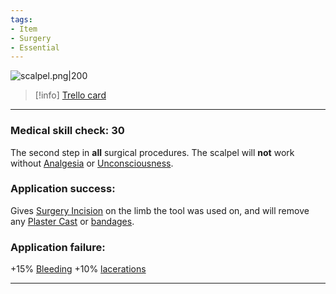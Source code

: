 ```yaml
---
tags:
- Item
- Surgery
- Essential
---
```


![scalpel.png\|200](/Items/Scalpel%20-%20Attachments/6718845db30472d958dd7b75.png)

> [!info] [Trello card](https://trello.com/c/YYTeDOEZ/54-scalpel)

---

### Medical skill check: 30

The second step in **all** surgical procedures. The scalpel will **not** work without [Analgesia](../Torso/Analgesia.md) or [Unconsciousness](../Head_Brain/Unconsciousness.md).

### Application success:

Gives [Surgery Incision](../Surgery/Surgery%20Incision.md) on the limb the tool was used on, and will remove any [Plaster Cast](../Extremities/Plaster%20Cast.md) or [bandages]([Bandaged](../Any%20bodypart/Bandaged.md) "‌").

### Application failure:

\+15% [Bleeding](../Any%20bodypart/Bleeding.md)
\+10% [lacerations]([Wounds](../Any%20bodypart/archived/Wounds.md) "‌")

---

